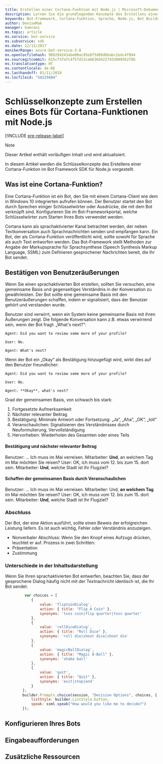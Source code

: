 ```yaml
---
title: Erstellen einer Cortana-Funktion mit Node.js | Microsoft-Dokumentation
description: Lernen Sie die grundlegenden Konzepte des Erstellens einer Cortana-Funktion im Bot Framework SDK für Node.js kennen.
keywords: Bot-Framework, Cortana-Funktion, Sprache, Node.js, Bot Builder, SDK, Schlüsselkonzepte, Kernkonzepte
author: DeniseMak
manager: kamrani
ms.topic: article
ms.service: bot-service
ms.subservice: sdk
ms.date: 12/13/2017
monikerRange: azure-bot-service-3.0
ms.openlocfilehash: 909294243abe00ac95e8f5d89d6babc2edc4f994
ms.sourcegitcommit: b15cf37afc4f57d13ca6636d4227433809562f8b
ms.translationtype: HT
ms.contentlocale: de-DE
ms.lasthandoff: 01/11/2019
ms.locfileid: "54225684"
---
```

# <a name="key-concepts-for-building-a-bot-for-cortana-skills-using-nodejs"></a>Schlüsselkonzepte zum Erstellen eines Bots für Cortana-Funktionen mit Node.js
 
[!INCLUDE [pre-release-label](../includes/pre-release-label-v3.md)]

> [!NOTE]
> Dieser Artikel enthält vorläufigen Inhalt und wird aktualisiert.

In diesem Artikel werden die Schlüsselkonzepte des Erstellens einer Cortana-Funktion im Bot Framework SDK für Node.js vorgestellt. 

## <a name="what-is-a-cortana-skill"></a>Was ist eine Cortana-Funktion?
Eine Cortana-Funktion ist ein Bot, den Sie mit einem Cortana-Client wie dem in Windows 10 integrierten aufrufen können. Der Benutzer startet den Bot durch Sprechen einiger Schlüsselwörter oder Ausdrücke, die mit dem Bot verknüpft sind. Konfigurieren Sie im Bot-Frameworkportal, welche Schlüsselwörter zum Starten Ihres Bots verwendet werden. 

Cortana kann als sprachaktivierter Kanal betrachtet werden, der neben Textkonversation auch Sprachnachrichten senden und empfangen kann. Ein Bot, der als Cortana-Funktion veröffentlicht wird, sollte sowohl für Sprache als auch Text entworfen werden. Das Bot-Framework stellt Methoden zur Angabe der Markupsprache für Sprachsynthese (Speech Synthesis Markup Language, SSML) zum Definieren gesprochener Nachrichten bereit, die Ihr Bot sendet.

## <a name="acknowledge-user-utterances"></a>Bestätigen von Benutzeräußerungen 

<!-- Establishing conversational understanding -->
<!-- Placeholder: In this section, describe how you have to write your speech to sound natural -->


Wenn Sie einen sprachaktivierten Bot erstellen, sollten Sie versuchen, eine gemeinsame Basis und gegenseitiges Verständnis in der Konversation zu gewährleisten. Der Bot sollte eine gemeinsame Basis mit den Benutzeräußerungen schaffen, indem er signalisiert, dass der Benutzer gehört und verstanden wurde.

Benutzer sind verwirrt, wenn ein System keine gemeinsame Basis mit ihren Äußerungen zeigt. Die folgende Konversation kann z.B. etwas verwirrend sein, wenn der Bot fragt: „What's next?“:

```
Agent: Did you want to review some more of your profile?

User: No.

Agent: What's next?
```

Wenn der Bot ein „Okay“ als Bestätigung hinzugefügt wird, wirkt dies auf den Benutzer freundlicher:

```
Agent: Did you want to review some more of your profile?

User: No.

Agent: **Okay**, what's next?
```


Grad der gemeinsamen Basis, von schwach bis stark:
1. Fortgesetzte Aufmerksamkeit
2. Nächster relevanter Beitrag
3. Bestätigung: Minimale Antwort oder Fortsetzung: „Ja“, „Aha“, „OK“, „toll“
4. Veranschaulichen: Signalisieren des Verständnisses durch Neuformulierung, Vervollständigung
5. Hervorheben: Wiederholen des Gesamten oder eines Teils

#### <a name="acknowledgement-and-next-relevant-contribution"></a>Bestätigung und nächster relevanter Beitrag
Benutzer: ... Ich muss im Mai verreisen.
Mitarbeiter: **Und**, an welchem Tag im Mai möchten Sie reisen?
User: OK, ich muss vom 12. bis zum 15. dort sein.
Mitarbeiter: **Und**, welche Stadt ist Ihr Flugziel?

#### <a name="grounding-by-demonstration"></a>Schaffen der gemeinsamen Basis durch Veranschaulichen
Benutzer: ... Ich muss im Mai verreisen.
Mitarbeiter: Und, **an welchem Tag** im Mai möchten Sie reisen?
User: OK, ich muss vom 12. bis zum 15. dort sein.
Mitarbeiter: **Und**, welche Stadt ist Ihr Flugziel?


### <a name="closure"></a>Abschluss

Der Bot, der eine Aktion ausführt, sollte einen Beweis der erfolgreichen Leistung liefern.
Es ist auch wichtig, Fehler oder Verständnis anzuzeigen. 
* Nonverbaler Abschluss: Wenn Sie den Knopf eines Aufzugs drücken, leuchtet er auf.
Prozess in zwei Schritten:
* Präsentation 
* Zustimmung


### <a name="differences-in-content-presentation"></a>Unterschiede in der Inhaltsdarstellung
Wenn Sie Ihren sprachaktivierten Bot entwerfen, beachten Sie, dass der gesprochene Dialog häufig nicht mit der Textnachricht identisch ist, die Ihr Bot sendet.
<!-- If there are differences in what the bot will say, in the text vs the speak fields of a prompt or in a waterfall, for example, discuss them here.

## Speech

You bot uses the **session.say** method to speak to the user. The speak method has three overloads:
* If you pass only one parameter to **session.say**, it can be a text parameter.
* If you pass two parameters to **session.say**, it can take text and SSML.
* If you pass three parameters, the third parameter takes an options structure that specifies all the options you can pass to build an **IMessage** object.

```javascript
var bot = new builder.UniversalBot(connector, function (session) {
    session.say("Hello... I'm a decision making bot.'.", 
        ssml.speak("Hello. I can help you answer all of life's tough questions."));
    session.replaceDialog('rootMenu');
});

```
## Speech in messages

The **IMessage** object provides a **speak** property for SSML. It can be used to play a .wav file.

The **inputHint** property helps indicate to Cortana whether your bot is expecting input. If you're using a built-in prompt, this value is automatically set to the default of **expectingInput**.

The **inputHint** property can take the following values: 
* **expectingInput**: Indicates that the bot is actively expecting a response from the user. Cortana listens for the user to speak into the microphone.
* **acceptingInput**: Indicates that the bot is passively ready for input but is not waiting on a response. Cortana accepts input from the user if the user holds down the microphone button.
* **ignoringInput**: Cortana is ignoring input. Your bot may send this hint if it is actively processing a request and will ignore input from users until the request is complete.

Prompts can take a `speak:` or `retrySpeak` option.

```javascript
        builder.Prompts.choice(session, "Decision Options", choices, {
            listStyle: builder.ListStyle.button,
            speak: ssml.speak("How would you like me to decide?")
        });
```

Prompts.number has *ordinal support*, meaning that you can say "the last", "the first", "the next-to-last" to choose an item in a list.




## Using synonyms

<!-- Axl Rose example -->     
```javascript   
         var choices = [
            { 
                value: 'flipCoinDialog',
                action: { title: "Flip A Coin" },
                synonyms: 'toss coin|flip quarter|toss quarter'
            },
            {
                value: 'rollDiceDialog',
                action: { title: "Roll Dice" },
                synonyms: 'roll die|shoot dice|shoot die'
            },
            {
                value: 'magicBallDialog',
                action: { title: "Magic 8-Ball" },
                synonyms: 'shake ball'
            },
            {
                value: 'quit',
                action: { title: "Quit" },
                synonyms: 'exit|stop|end'
            }
        ];
        builder.Prompts.choice(session, "Decision Options", choices, {
            listStyle: builder.ListStyle.button,
            speak: ssml.speak("How would you like me to decide?")
        });
```


## <a name="configuring-your-bot"></a>Konfigurieren Ihres Bots

## <a name="prompts"></a>Eingabeaufforderungen


## <a name="additional-resources"></a>Zusätzliche Ressourcen

[CortanaGetstarted]: /cortana/getstarted
[SSMLRef]: https://msdn.microsoft.com/en-us/library/hh378377(v=office.14).aspx
